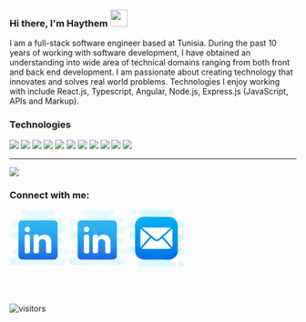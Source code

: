 ### Hi there, I'm Haythem  <img src="https://raw.githubusercontent.com/MartinHeinz/MartinHeinz/master/wave.gif" width="30px">

I am a full-stack software engineer based at Tunisia. During the past 10 years of working with software development, I have obtained an understanding into wide area of technical domains ranging from both front and back end development. I am passionate about creating technology that innovates and solves real world problems. Technologies I enjoy working with include React.js, Typescript, Angular, Node.js, Express.js  (JavaScript, APIs and Markup).

### Technologies

<p align="left">
  
<img src="https://img.shields.io/badge/Code-Node.js-informational?style=plastic&logo=node.js&logoColor=white&color=2bbc8a" />

<img src="https://img.shields.io/badge/Code-Angular-informational?style=plastic&logo=angular&logoColor=white&color=2bbc8a" />

<img src="https://img.shields.io/badge/Code-React.js-informational?style=plastic&logo=react&logoColor=white&color=2bbc8a" />

<img src="https://img.shields.io/badge/Code-Next.js-informational?style=plastic&logo=next.js&logoColor=white&color=2bbc8a" />

<img src="https://img.shields.io/badge/Database-MongoDB-informational?style=plastic&logo=mongodb&logoColor=white&color=2bbc8a" />

<img src="https://img.shields.io/badge/Cache-Redis-informational?style=plastic&logo=redis&logoColor=white&color=2bbc8a" />

<img src="https://img.shields.io/badge/SearchEngine-Elasticsearch-informational?style=plastic&logo=elasticsearch&logoColor=white&color=2bbc8a" />

<img src="https://img.shields.io/badge/Cloud-AWS-informational?style=plastic&logo=amazon&logoColor=white&color=2bbc8a" />

<img src="https://img.shields.io/badge/Tools-Redux-informational?style=plastic&logo=redux&logoColor=white&color=2bbc8a" />

<img src="https://img.shields.io/badge/API-GraphQL-informational?style=plastic&logo=apollographql&logoColor=white&color=2bbc8a" />

<img src="https://img.shields.io/badge/PaaS-Docker-informational?style=plastic&logo=docker&logoColor=white&color=2bbc8a" />

---
[![](https://visitcount.itsvg.in/api?id=sunil9813&icon=0&color=0)](https://visitcount.itsvg.in)

### Connect with me:
<p align="left">
<a href="https://www.facebook.com/haythem.hedfi.1/" target="blank"><svg xmlns="http://www.w3.org/2000/svg" x="0px" y="0px" width="100" height="100" viewBox="0 0 64 64">
<radialGradient id="jAVUMfCM1liBjYZwQpghOa_118979_gr1" cx="32" cy="31.5" r="31.259" gradientUnits="userSpaceOnUse" spreadMethod="reflect"><stop offset="0" stop-color="#c5f1ff"></stop><stop offset=".35" stop-color="#cdf3ff"></stop><stop offset=".907" stop-color="#e4faff"></stop><stop offset="1" stop-color="#e9fbff"></stop></radialGradient><path fill="url(#jAVUMfCM1liBjYZwQpghOa_118979_gr1)" d="M58,54c-1.105,0-2-0.895-2-2c0-1.105,0.895-2,2-2h2.5c1.925,0,3.5-1.575,3.5-3.5 S62.425,43,60.5,43H50c-1.381,0-2.5-1.119-2.5-2.5c0-1.381,1.119-2.5,2.5-2.5h8c1.65,0,3-1.35,3-3c0-1.65-1.35-3-3-3H42v-6h18 c2.335,0,4.22-2.028,3.979-4.41C63.77,19.514,61.897,18,59.811,18H58c-1.105,0-2-0.895-2-2c0-1.105,0.895-2,2-2h0.357 c1.308,0,2.499-0.941,2.63-2.242C61.137,10.261,59.966,9,58.5,9h-14C43.672,9,43,8.328,43,7.5S43.672,6,44.5,6h3.857 c1.308,0,2.499-0.941,2.63-2.242C51.137,2.261,49.966,1,48.5,1L15.643,1c-1.308,0-2.499,0.941-2.63,2.242 C12.863,4.739,14.034,6,15.5,6H19c1.105,0,2,0.895,2,2c0,1.105-0.895,2-2,2H6.189c-2.086,0-3.958,1.514-4.168,3.59 C1.78,15.972,3.665,18,6,18h2.5c1.933,0,3.5,1.567,3.5,3.5c0,1.933-1.567,3.5-3.5,3.5H5.189c-2.086,0-3.958,1.514-4.168,3.59 C0.78,30.972,2.665,33,5,33h17v11H6c-1.65,0-3,1.35-3,3c0,1.65,1.35,3,3,3h0c1.105,0,2,0.895,2,2c0,1.105-0.895,2-2,2H4.189 c-2.086,0-3.958,1.514-4.168,3.59C-0.22,59.972,1.665,62,4,62h53.811c2.086,0,3.958-1.514,4.168-3.59C62.22,56.028,60.335,54,58,54z"></path><linearGradient id="jAVUMfCM1liBjYZwQpghOb_118979_gr2" x1="32" x2="32" y1="59.381" y2="15.381" gradientUnits="userSpaceOnUse" spreadMethod="reflect"><stop offset="0" stop-color="#155cde"></stop><stop offset=".278" stop-color="#1f7fe5"></stop><stop offset=".569" stop-color="#279ceb"></stop><stop offset=".82" stop-color="#2cafef"></stop><stop offset="1" stop-color="#2eb5f0"></stop></linearGradient><path fill="url(#jAVUMfCM1liBjYZwQpghOb_118979_gr2)" d="M50,12H14c-2.209,0-4,1.791-4,4v36c0,2.209,1.791,4,4,4h36c2.209,0,4-1.791,4-4V16 C54,13.791,52.209,12,50,12z"></path><path fill="#fff" d="M19 28h2c1.105 0 2 .895 2 2v17c0 1.105-.895 2-2 2h-2c-1.105 0-2-.895-2-2V30C17 28.895 17.895 28 19 28zM19.981 25h-.033C18.158 25 17 23.664 17 22c0-1.706 1.195-3 3.019-3 1.823 0 2.948 1.294 2.981 3C23 23.664 21.842 25 19.981 25zM45 49h-2c-1.105 0-2-.895-2-2v-9.372c0-2.749-1.506-4.624-4.239-4.624-1.953 0-3.133 1.265-3.626 2.485C32.954 35.929 33 37.14 33 37.75V47c0 1.105-.888 2-1.993 2H29c-1.105 0-2-.895-2-2V30c0-1.105.895-2 2-2h2.007c1.105 0 2 .895 2 2v1.021C33.911 29.625 35.564 28 39.173 28 43.646 28 47 30.563 47 36.842V47C47 48.105 46.105 49 45 49z"></path>
</svg></a>
<a href="https://www.linkedin.com/in/haythem-hedfi-81a39239/" target="blank"><svg xmlns="http://www.w3.org/2000/svg" x="0px" y="0px" width="100" height="100" viewBox="0 0 64 64">
<radialGradient id="jAVUMfCM1liBjYZwQpghOa_118979_gr1" cx="32" cy="31.5" r="31.259" gradientUnits="userSpaceOnUse" spreadMethod="reflect"><stop offset="0" stop-color="#c5f1ff"></stop><stop offset=".35" stop-color="#cdf3ff"></stop><stop offset=".907" stop-color="#e4faff"></stop><stop offset="1" stop-color="#e9fbff"></stop></radialGradient><path fill="url(#jAVUMfCM1liBjYZwQpghOa_118979_gr1)" d="M58,54c-1.105,0-2-0.895-2-2c0-1.105,0.895-2,2-2h2.5c1.925,0,3.5-1.575,3.5-3.5 S62.425,43,60.5,43H50c-1.381,0-2.5-1.119-2.5-2.5c0-1.381,1.119-2.5,2.5-2.5h8c1.65,0,3-1.35,3-3c0-1.65-1.35-3-3-3H42v-6h18 c2.335,0,4.22-2.028,3.979-4.41C63.77,19.514,61.897,18,59.811,18H58c-1.105,0-2-0.895-2-2c0-1.105,0.895-2,2-2h0.357 c1.308,0,2.499-0.941,2.63-2.242C61.137,10.261,59.966,9,58.5,9h-14C43.672,9,43,8.328,43,7.5S43.672,6,44.5,6h3.857 c1.308,0,2.499-0.941,2.63-2.242C51.137,2.261,49.966,1,48.5,1L15.643,1c-1.308,0-2.499,0.941-2.63,2.242 C12.863,4.739,14.034,6,15.5,6H19c1.105,0,2,0.895,2,2c0,1.105-0.895,2-2,2H6.189c-2.086,0-3.958,1.514-4.168,3.59 C1.78,15.972,3.665,18,6,18h2.5c1.933,0,3.5,1.567,3.5,3.5c0,1.933-1.567,3.5-3.5,3.5H5.189c-2.086,0-3.958,1.514-4.168,3.59 C0.78,30.972,2.665,33,5,33h17v11H6c-1.65,0-3,1.35-3,3c0,1.65,1.35,3,3,3h0c1.105,0,2,0.895,2,2c0,1.105-0.895,2-2,2H4.189 c-2.086,0-3.958,1.514-4.168,3.59C-0.22,59.972,1.665,62,4,62h53.811c2.086,0,3.958-1.514,4.168-3.59C62.22,56.028,60.335,54,58,54z"></path><linearGradient id="jAVUMfCM1liBjYZwQpghOb_118979_gr2" x1="32" x2="32" y1="59.381" y2="15.381" gradientUnits="userSpaceOnUse" spreadMethod="reflect"><stop offset="0" stop-color="#155cde"></stop><stop offset=".278" stop-color="#1f7fe5"></stop><stop offset=".569" stop-color="#279ceb"></stop><stop offset=".82" stop-color="#2cafef"></stop><stop offset="1" stop-color="#2eb5f0"></stop></linearGradient><path fill="url(#jAVUMfCM1liBjYZwQpghOb_118979_gr2)" d="M50,12H14c-2.209,0-4,1.791-4,4v36c0,2.209,1.791,4,4,4h36c2.209,0,4-1.791,4-4V16 C54,13.791,52.209,12,50,12z"></path><path fill="#fff" d="M19 28h2c1.105 0 2 .895 2 2v17c0 1.105-.895 2-2 2h-2c-1.105 0-2-.895-2-2V30C17 28.895 17.895 28 19 28zM19.981 25h-.033C18.158 25 17 23.664 17 22c0-1.706 1.195-3 3.019-3 1.823 0 2.948 1.294 2.981 3C23 23.664 21.842 25 19.981 25zM45 49h-2c-1.105 0-2-.895-2-2v-9.372c0-2.749-1.506-4.624-4.239-4.624-1.953 0-3.133 1.265-3.626 2.485C32.954 35.929 33 37.14 33 37.75V47c0 1.105-.888 2-1.993 2H29c-1.105 0-2-.895-2-2V30c0-1.105.895-2 2-2h2.007c1.105 0 2 .895 2 2v1.021C33.911 29.625 35.564 28 39.173 28 43.646 28 47 30.563 47 36.842V47C47 48.105 46.105 49 45 49z"></path>
</svg></a>
<a href="mailto:h.hedfi@icloud.com" target="blank"><svg xmlns="http://www.w3.org/2000/svg" x="0px" y="0px" width="100" height="100" viewBox="0 0 64 64">
<radialGradient id="jUSv56w43tV131KS5vdVHa_Tsdefp8FjSAJ_gr1" cx="32" cy="34" r="32" gradientTransform="matrix(1 0 0 -1 0 66)" gradientUnits="userSpaceOnUse"><stop offset="0" stop-color="#9ceeff"></stop><stop offset=".642" stop-color="#c5f5ff"></stop><stop offset="1" stop-color="#dcf9ff"></stop></radialGradient><path fill="url(#jUSv56w43tV131KS5vdVHa_Tsdefp8FjSAJ_gr1)" d="M3,3c0-1.657,1.343-3,3-3s3,1.343,3,3S7.657,6,6,6S3,4.657,3,3z M60,58c-1.657,0-3,1.343-3,3	s1.343,3,3,3s3-1.343,3-3S61.657,58,60,58z M60.302,43H44v-7h14.828c2.089,0,3.955-1.527,4.153-3.607C63.209,30.007,61.339,28,59,28	H44v-8h15.828c2.089,0,3.955-1.527,4.153-3.607C64.209,14.007,62.339,12,60,12H47c-1.657,0-3-1.343-3-3s1.343-3,3-3h2.03	C50.67,6,52,4.67,52,3.029V2.971C52,1.33,50.67,0,49.03,0H14.97C13.33,0,12,1.33,12,2.971V3.03C12,4.67,13.33,6,14.97,6h1.53	C18.433,6,20,7.567,20,9.5S18.433,13,16.5,13H3.698c-1.895,0-3.594,1.419-3.693,3.312C-0.101,18.331,1.505,20,3.5,20H20v5H5	c-2.209,0-4,1.791-4,4s1.791,4,4,4h15v8H4.172c-2.089,0-3.955,1.527-4.153,3.606C-0.209,46.992,1.661,49,4,49h10	c2.209,0,4,1.791,4,4v1c0,2.209-1.791,4-4,4h-0.889c-1.451,0-2.781,0.981-3.054,2.406C9.689,62.323,11.149,64,13,64h37.889	c1.451,0,2.781-0.981,3.054-2.406C54.311,59.677,52.851,58,51,58h-1c-2.209,0-4-1.791-4-4s1.791-4,4-4h10.5	c1.995,0,3.601-1.669,3.495-3.688C63.896,44.419,62.197,43,60.302,43z"></path><linearGradient id="jUSv56w43tV131KS5vdVHb_Tsdefp8FjSAJ_gr2" x1="32" x2="32" y1="-1.873" y2="71.552" gradientTransform="matrix(1 0 0 -1 0 66)" gradientUnits="userSpaceOnUse"><stop offset="0" stop-color="#005ce2"></stop><stop offset=".278" stop-color="#0080e8"></stop><stop offset=".569" stop-color="#009ced"></stop><stop offset=".82" stop-color="#00b0f1"></stop><stop offset="1" stop-color="#00b5f2"></stop></linearGradient><path fill="url(#jUSv56w43tV131KS5vdVHb_Tsdefp8FjSAJ_gr2)" d="M18,8h28c5.523,0,10,4.477,10,10v28c0,5.523-4.477,10-10,10H18c-5.523,0-10-4.477-10-10V18	C8,12.477,12.477,8,18,8z"></path><path fill="#fff" d="M24.53,30.18l-10.29,12C14.09,41.82,14,41.42,14,41V23c0-0.54,0.14-1.04,0.38-1.47L24.53,30.18z"></path><path fill="#fff" d="M30.59,32.71l-14.67-12.5C16.25,20.07,16.62,20,17,20h30c0.4,0,0.78,0.08,1.13,0.23L34.41,32.65	C33.37,33.59,31.66,33.62,30.59,32.71z"></path><path fill="#fff" d="M38.27,31.85l10.12,11.81C47.98,43.88,47.5,44,47,44H17c-0.5,0-0.98-0.12-1.39-0.34l10.44-12.19	l3.24,2.76c0.89,0.75,2.01,1.17,3.18,1.17c1.21,0,2.38-0.45,3.28-1.27L38.27,31.85z"></path><path fill="#fff" d="M50,23v18c0,0.42-0.09,0.82-0.24,1.18L39.75,30.51l9.89-8.94C49.87,21.99,50,22.48,50,23z"></path><linearGradient id="jUSv56w43tV131KS5vdVHc_Tsdefp8FjSAJ_gr3" x1="16.502" x2="16.502" y1="3.541" y2="58.639" gradientTransform="matrix(1 0 0 -1 0 66)" gradientUnits="userSpaceOnUse"><stop offset="0" stop-color="#005ce2"></stop><stop offset=".278" stop-color="#0080e8"></stop><stop offset=".569" stop-color="#009ced"></stop><stop offset=".82" stop-color="#00b0f1"></stop><stop offset="1" stop-color="#00b5f2"></stop></linearGradient><path fill="url(#jUSv56w43tV131KS5vdVHc_Tsdefp8FjSAJ_gr3)" d="M24.99,10.24c0.15,1.5-1.02,2.76-2.49,2.76H15c-0.55,0-1.05,0.22-1.41,0.59	C13.22,13.95,13,14.45,13,15c0,1.1,0.9,2,2,2h1.5c0.83,0,1.5,0.67,1.5,1.5S17.33,20,16.5,20H8v-2c0-5.52,4.48-10,10-10h4.36	C23.67,8,24.86,8.94,24.99,10.24z"></path><linearGradient id="jUSv56w43tV131KS5vdVHd_Tsdefp8FjSAJ_gr4" x1="47.998" x2="47.998" y1="5.823" y2="63.776" gradientTransform="matrix(1 0 0 -1 0 66)" gradientUnits="userSpaceOnUse"><stop offset="0" stop-color="#005ce2"></stop><stop offset=".278" stop-color="#0080e8"></stop><stop offset=".569" stop-color="#009ced"></stop><stop offset=".82" stop-color="#00b0f1"></stop><stop offset="1" stop-color="#00b5f2"></stop></linearGradient><path fill="url(#jUSv56w43tV131KS5vdVHd_Tsdefp8FjSAJ_gr4)" d="M40.01,53.76C39.86,52.26,41.03,51,42.5,51H47c0.55,0,1.05-0.22,1.41-0.59	C48.78,50.05,49,49.55,49,49c0-1.1-0.9-2-2-2h-1.5c-0.83,0-1.5-0.67-1.5-1.5s0.67-1.5,1.5-1.5H56v2c0,5.52-4.48,10-10,10h-3.36	C41.33,56,40.14,55.06,40.01,53.76z"></path>
</svg></a>
</p>

<br/> <br/>

![visitors](https://visitor-badge.glitch.me/badge?page_id=hedfi.visitor-badge)


